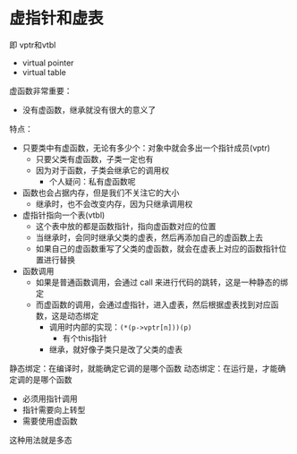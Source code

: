 # 虚指针和虚表

即 vptr和vtbl
- virtual pointer
- virtual table

虚函数非常重要：
- 没有虚函数，继承就没有很大的意义了

特点：
- 只要类中有虚函数，无论有多少个：对象中就会多出一个指针成员(vptr)
	- 只要父类有虚函数，子类一定也有
	- 因为对于函数，子类会继承它的调用权
		- 个人疑问：私有虚函数呢
- 函数也会占据内存，但是我们不关注它的大小
	- 继承时，也不会改变内存，因为只继承调用权
- 虚指针指向一个表(vtbl)
	- 这个表中放的都是函数指针，指向虚函数对应的位置
	- 当继承时，会同时继承父类的虚表，然后再添加自己的虚函数上去
	- 如果自己的虚函数重写了父类的虚函数，就会在虚表上对应的函数指针位置进行替换
- 函数调用
	- 如果是普通函数调用，会通过 call 来进行代码的跳转，这是一种静态的绑定
	- 而虚函数的调用，会通过虚指针，进入虚表，然后根据虚表找到对应函数，这是动态绑定
		- 调用时内部的实现：`(*(p->vptr[n]))(p)`
			- 有个this指针
		- 继承，就好像子类只是改了父类的虚表

静态绑定：在编译时，就能确定它调的是哪个函数
动态绑定：在运行是，才能确定调的是哪个函数
- 必须用指针调用
- 指针需要向上转型
- 需要使用虚函数

这种用法就是多态


